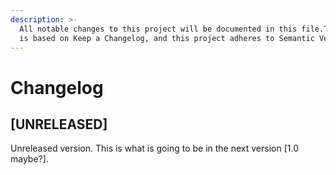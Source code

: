 ```yaml
---
description: >-
  All notable changes to this project will be documented in this file.The format
  is based on Keep a Changelog, and this project adheres to Semantic Versioning.
---
```


# Changelog

## \[UNRELEASED\]

Unreleased version. This is what is going to be in the next version \[1.0 maybe?\].

